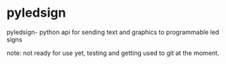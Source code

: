 pyledsign
=========

pyledsign- python api for sending text and graphics to programmable led signs

note: not ready for use yet, testing and getting used to git at the moment.

